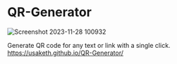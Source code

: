 # QR-Generator
![Screenshot 2023-11-28 100932](https://github.com/usaketh/QR-Generator/assets/64151405/6fb3a7a4-2ccc-4c25-aa77-15615681a825)

Generate QR code for any text or link with a single click.
https://usaketh.github.io/QR-Generator/
